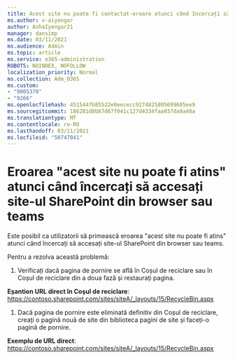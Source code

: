 ```yaml
---
title: Acest site nu poate fi contactat-eroare atunci când încercați să accesați site-ul SharePoint din browser sau teams
ms.author: v-aiyengar
author: AshaIyengar21
manager: dansimp
ms.date: 03/11/2021
ms.audience: Admin
ms.topic: article
ms.service: o365-administration
ROBOTS: NOINDEX, NOFOLLOW
localization_priority: Normal
ms.collection: Adm_O365
ms.custom:
- "9005378"
- "9266"
ms.openlocfilehash: 451544fb85522e0eececc9274825805699685ee9
ms.sourcegitcommit: 186281d0b87d67f041c127d4334faa937da9a48a
ms.translationtype: MT
ms.contentlocale: ro-RO
ms.lasthandoff: 03/11/2021
ms.locfileid: "50747041"
---
```

# <a name="this-site-cant-be-reached-error-when-trying-to-access-sharepoint-site-from-browser-or-teams"></a>Eroarea "acest site nu poate fi atins" atunci când încercați să accesați site-ul SharePoint din browser sau teams

Este posibil ca utilizatorii să primească eroarea "acest site nu poate fi atins" atunci când încercați să accesați site-ul SharePoint din browser sau teams. 

Pentru a rezolva această problemă: 

1. Verificați dacă pagina de pornire se află în Coșul de reciclare sau în Coșul de reciclare din a doua fază și restaurați pagina.

**Eșantion URL direct în Coșul de reciclare**: https://contoso.sharepoint.com/sites/siteA/_layouts/15/RecycleBin.aspx

1. Dacă pagina de pornire este eliminată definitiv din Coșul de reciclare, creați o pagină nouă de site din biblioteca pagini de site și faceți-o pagină de pornire. 

**Exemplu de URL direct**: https://contoso.sharepoint.com/sites/siteA/_layouts/15/RecycleBin.aspx
